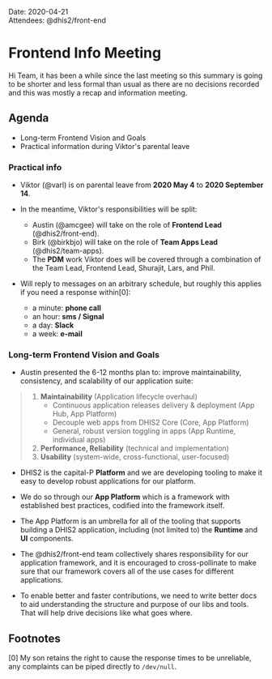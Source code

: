 Date: 2020-04-21\
Attendees: @dhis2/front-end 

# Frontend Info Meeting

Hi Team, it has been a while since the last meeting so this summary is going to be shorter
and less formal than usual as there are no decisions recorded and this was mostly a recap and
information meeting.

## Agenda

- Long-term Frontend Vision and Goals
- Practical information during Viktor's parental leave

### Practical info

- Viktor (@varl) is on parental leave from **2020 May 4** to **2020 September 14**.

- In the meantime, Viktor's responsibilities will be split:

  - Austin (@amcgee) will take on the role of **Frontend Lead** (@dhis2/front-end).
  - Birk (@birkbjo) will take on the role of **Team Apps Lead** (@dhis2/team-apps).
  - The **PDM** work Viktor does will be covered through a combination of the Team Lead, 
    Frontend Lead, Shurajit, Lars, and Phil.

- Will reply to messages on an arbitrary schedule, but roughly this applies if you need a response within[0]:

   - a minute: **phone call**
   - an hour: **sms / Signal**
   - a day: **Slack**
   - a week: **e-mail**
   
### Long-term Frontend Vision and Goals

- Austin presented the 6-12 months plan to: improve maintainability, consistency, and scalability of our application suite:

> 1. **Maintainability** (Application lifecycle overhaul)
>    - Continuous application releases delivery & deployment (App Hub, App Platform)
>    - Decouple web apps from DHIS2 Core (Core, App Platform)
>    - General, robust version toggling in apps (App Runtime, individual apps)
> 2. **Performance, Reliability** (technical and implementation)
> 3. **Usability** (system-wide, cross-functional, user-focused)

- DHIS2 is the capital-P **Platform** and we are developing tooling to make it easy to develop robust applications for our platform.

- We do so through our **App Platform** which is a framework with established best practices, codified into the framework itself.

- The App Platform is an umbrella for all of the tooling that supports building a DHIS2 application, including (not limited to)
  the **Runtime** and **UI** components.
  
- The @dhis2/front-end team collectively shares responsibility for our application framework, and it is encouraged to cross-pollinate
  to make sure that our framework covers all of the use cases for different applications.
  
- To enable better and faster contributions, we need to write better docs to aid understanding the structure and purpose of our libs and tools. That
  will help drive decisions like what goes where.
   
## Footnotes

[0] My son retains the right to cause the response times to be unreliable, any complaints can be piped directly to `/dev/null`.
